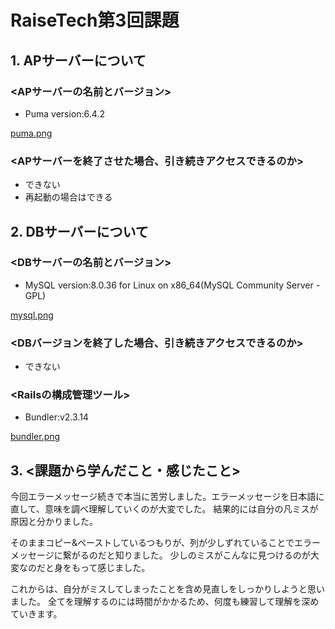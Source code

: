 # RaiseTech第3回課題


## 1. APサーバーについて
### <APサーバーの名前とバージョン>
- Puma version:6.4.2

[puma.png](evidence/puma.png)

### <APサーバーを終了させた場合、引き続きアクセスできるのか>
- できない
- 再起動の場合はできる



## 2. DBサーバーについて
### <DBサーバーの名前とバージョン>
- MySQL version:8.0.36 for Linux on x86_64(MySQL Community Server -GPL)

[mysql.png](./evidence/mysql.png)

### <DBバージョンを終了した場合、引き続きアクセスできるのか>
- できない


### <Railsの構成管理ツール>
- Bundler:v2.3.14

[bundler.png](./evidence/bundler.png)

## 3. <課題から学んだこと・感じたこと>
今回エラーメッセージ続きで本当に苦労しました。エラーメッセージを日本語に直して、意味を調べ理解していくのが大変でした。
結果的には自分の凡ミスが原因と分かりました。

そのままコピー&ペーストしているつもりが、列が少しずれていることでエラーメッセージに繋がるのだと知りました。
少しのミスがこんなに見つけるのが大変なのだと身をもって感じました。

これからは、自分がミスしてしまったことを含め見直しをしっかりしようと思いました。
全てを理解するのには時間がかかるため、何度も練習して理解を深めていきます。
